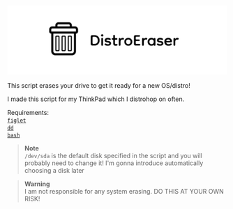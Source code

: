 ![Banner](assets/distroeraser.png)

This script erases your drive to get it ready for a new OS/distro!

I made this script for my ThinkPad which I distrohop on often.

Requirements: \
[`figlet`](https://repology.org/project/figlet/versions) \
[`dd`](https://repology.org/project/coreutils/versions) \
[`bash`](https://repology.org/project/bash/versions)

> **Note** \
> `/dev/sda` is the default disk specified in the script and you will probably need to change it! I'm gonna introduce automatically choosing a disk later

> **Warning** \
> I am not responsible for any system erasing. DO THIS AT YOUR OWN RISK!

